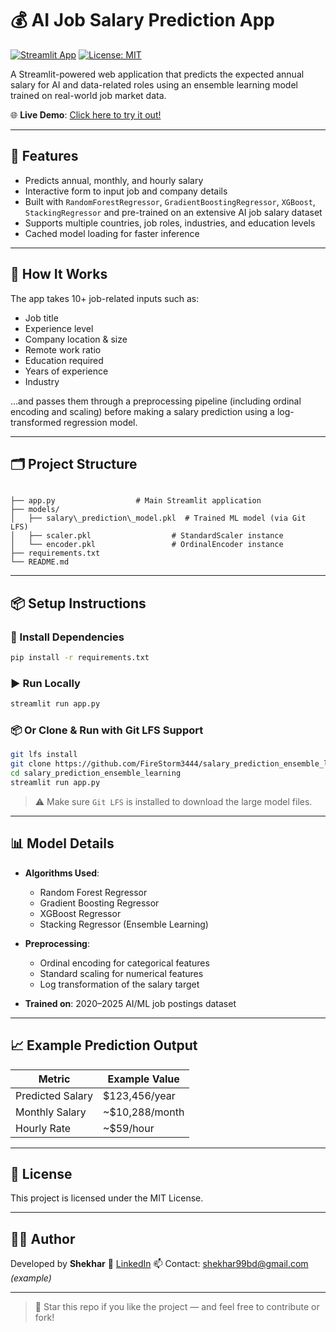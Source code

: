 # 💰 AI Job Salary Prediction App

[![Streamlit App](https://img.shields.io/badge/Streamlit-Deployed-green)](https://salary-prediction-ensemble-learning.streamlit.app/)
[![License: MIT](https://img.shields.io/badge/License-MIT-blue.svg)](LICENSE)

A Streamlit-powered web application that predicts the expected annual salary for AI and data-related roles using an ensemble learning model trained on real-world job market data.

🌐 **Live Demo**: [Click here to try it out!](https://salary-prediction-ensemble-learning.streamlit.app/)

---

## 🚀 Features

- Predicts annual, monthly, and hourly salary
- Interactive form to input job and company details
- Built with `RandomForestRegressor`, `GradientBoostingRegressor`, `XGBoost`, `StackingRegressor` and pre-trained on an extensive AI job salary dataset
- Supports multiple countries, job roles, industries, and education levels
- Cached model loading for faster inference

---

## 🧠 How It Works

The app takes 10+ job-related inputs such as:

- Job title
- Experience level
- Company location & size
- Remote work ratio
- Education required
- Years of experience
- Industry

...and passes them through a preprocessing pipeline (including ordinal encoding and scaling) before making a salary prediction using a log-transformed regression model.

---

## 🗂️ Project Structure

```

├── app.py                  # Main Streamlit application
├── models/
│   ├── salary\_prediction\_model.pkl  # Trained ML model (via Git LFS)
│   ├── scaler.pkl                  # StandardScaler instance
│   └── encoder.pkl                 # OrdinalEncoder instance
├── requirements.txt
└── README.md

````

---

## 📦 Setup Instructions

### 🔧 Install Dependencies

```bash
pip install -r requirements.txt
````

### ▶️ Run Locally

```bash
streamlit run app.py
```

### 📦 Or Clone & Run with Git LFS Support

```bash
git lfs install
git clone https://github.com/FireStorm3444/salary_prediction_ensemble_learning.git
cd salary_prediction_ensemble_learning
streamlit run app.py
```

> ⚠️ Make sure `Git LFS` is installed to download the large model files.

---

## 📊 Model Details

* **Algorithms Used**: 
  * Random Forest Regressor
  * Gradient Boosting Regressor
  * XGBoost Regressor
  * Stacking Regressor (Ensemble Learning)
* **Preprocessing**:

  * Ordinal encoding for categorical features
  * Standard scaling for numerical features
  * Log transformation of the salary target
* **Trained on**: 2020–2025 AI/ML job postings dataset

---

## 📈 Example Prediction Output

| Metric           | Example Value    |
| ---------------- | ---------------- |
| Predicted Salary | \$123,456/year   |
| Monthly Salary   | \~\$10,288/month |
| Hourly Rate      | \~\$59/hour      |

---

## 📃 License

This project is licensed under the MIT License.

---

## 🙋‍♂️ Author

Developed by **Shekhar**
🔗 [LinkedIn](https://www.linkedin.com/in/shekhar-coder/)
📫 Contact: [shekhar99bd@gmail.com](mailto:shekhar.ai.projects@gmail.com) *(example)*

---

> 🌟 Star this repo if you like the project — and feel free to contribute or fork!
